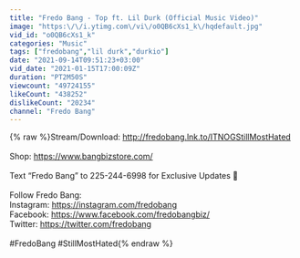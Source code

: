 ```yaml
---
title: "Fredo Bang - Top ft. Lil Durk (Official Music Video)"
image: "https:\/\/i.ytimg.com\/vi\/o0QB6cXs1_k\/hqdefault.jpg"
vid_id: "o0QB6cXs1_k"
categories: "Music"
tags: ["fredobang","lil durk","durkio"]
date: "2021-09-14T09:51:23+03:00"
vid_date: "2021-01-15T17:00:09Z"
duration: "PT2M50S"
viewcount: "49724155"
likeCount: "438252"
dislikeCount: "20234"
channel: "Fredo Bang"
---
```

{% raw %}Stream/Download: <a rel="nofollow" target="blank" href="http://fredobang.lnk.to/ITNOGStillMostHated">http://fredobang.lnk.to/ITNOGStillMostHated</a><br /><br />Shop: <a rel="nofollow" target="blank" href="https://www.bangbizstore.com/​​">https://www.bangbizstore.com/​​</a> <br /><br />Text “Fredo Bang” to 225-244-6998 for Exclusive Updates 🦍 <br /><br />Follow Fredo Bang: <br />Instagram: <a rel="nofollow" target="blank" href="https://instagram.com/fredobang">https://instagram.com/fredobang</a> <br />Facebook: <a rel="nofollow" target="blank" href="https://www.facebook.com/fredobangbiz/">https://www.facebook.com/fredobangbiz/</a> <br />Twitter: <a rel="nofollow" target="blank" href="https://twitter.com/fredobang">https://twitter.com/fredobang</a> <br /><br />#FredoBang #StillMostHated{% endraw %}
